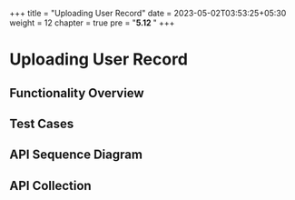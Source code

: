 +++
title = "Uploading User Record"
date = 2023-05-02T03:53:25+05:30
weight = 12
chapter = true
pre = "<b>5.12 </b>"
+++

# Uploading User Record

## Functionality Overview



## Test Cases



## API Sequence Diagram


## API Collection

